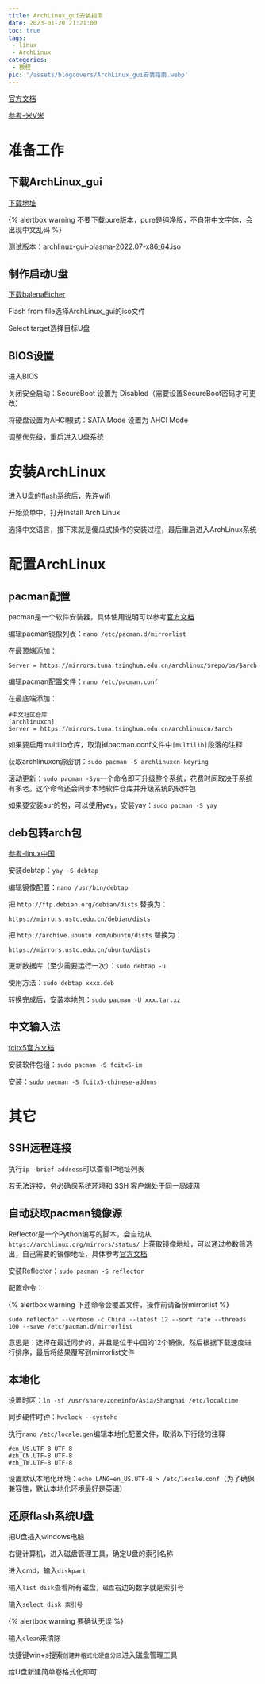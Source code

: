 ```yaml
---
title: ArchLinux_gui安装指南
date: 2023-01-20 21:21:00
toc: true
tags:
 - linux
 - ArchLinux
categories:
 - 教程
pic: '/assets/blogcovers/ArchLinux_gui安装指南.webp'
---
```



[官方文档](https://wiki.archlinux.org/title/Installation_guide)

[参考-米V米](https://www.mivm.cn/archlinux-installation-guide-simple)

# 准备工作

## 下载ArchLinux_gui

[下载地址](https://mirrors.tuna.tsinghua.edu.cn/osdn/arch-linux-gui/)

{% alertbox warning
不要下载pure版本，pure是纯净版，不自带中文字体，会出现中文乱码
%}

测试版本：archlinux-gui-plasma-2022.07-x86_64.iso

## 制作启动U盘

[下载balenaEtcher](https://www.balena.io/etcher/)

Flash from file选择ArchLinux_gui的iso文件

Select target选择目标U盘

## BIOS设置

进入BIOS

关闭安全启动：SecureBoot 设置为 Disabled（需要设置SecureBoot密码才可更改）

将硬盘设置为AHCI模式：SATA Mode 设置为 AHCI Mode

调整优先级，重启进入U盘系统

# 安装ArchLinux

进入U盘的flash系统后，先连wifi

开始菜单中，打开Install Arch Linux

选择中文语言，接下来就是傻瓜式操作的安装过程，最后重启进入ArchLinux系统

<!-- 如果出现中文乱码的话，需要安装中文字体：

1. 先编辑镜像列表：`sudo nano /etc/pacman.d/mirrorlist`
2. 在顶端添加清华镜像：`Server = https://mirrors.tuna.tsinghua.edu.cn/archlinux/$repo/os/$arch`
3. 安装中文字体：`sudo pacman -Syu && sudo pacman -S ttf-dejavu wqy-zenhei wqy-microhei ttf-monaco` -->

# 配置ArchLinux

## pacman配置

pacman是一个软件安装器，具体使用说明可以参考[官方文档](https://wiki.archlinux.org/title/Pacman)

编辑pacman镜像列表：`nano /etc/pacman.d/mirrorlist`

在最顶端添加：
```
Server = https://mirrors.tuna.tsinghua.edu.cn/archlinux/$repo/os/$arch
```

编辑pacman配置文件：`nano /etc/pacman.conf`

在最底端添加：
```
#中文社区仓库
[archlinuxcn]
Server = https://mirrors.tuna.tsinghua.edu.cn/archlinuxcn/$arch
```

如果要启用multilib仓库，取消掉pacman.conf文件中`[multilib]`段落的注释

获取archlinuxcn源密钥：`sudo pacman -S archlinuxcn-keyring`

滚动更新：`sudo pacman -Syu`一个命令即可升级整个系统，花费时间取决于系统有多老。这个命令还会同步本地软件仓库并升级系统的软件包

如果要安装aur的包，可以使用yay，安装yay：`sudo pacman -S yay`

## deb包转arch包

[参考-linux中国](https://linux.cn/article-9769-1.html)

安装debtap：`yay -S debtap`

编辑镜像配置：`nano /usr/bin/debtap`

把 `http://ftp.debian.org/debian/dists` 替换为：
```
https://mirrors.ustc.edu.cn/debian/dists
```

把 `http://archive.ubuntu.com/ubuntu/dists` 替换为：
```
https://mirrors.ustc.edu.cn/ubuntu/dists
```

更新数据库（至少需要运行一次）：`sudo debtap -u`

使用方法：`sudo debtap xxxx.deb`

转换完成后，安装本地包：`sudo pacman -U xxx.tar.xz`

## 中文输入法

[fcitx5官方文档](https://wiki.archlinux.org/title/Fcitx5)

安装软件包组：`sudo pacman -S fcitx5-im`

安装：`sudo pacman -S fcitx5-chinese-addons`

# 其它

## SSH远程连接

执行`ip -brief address`可以查看IP地址列表

若无法连接，务必确保系统环境和 SSH 客户端处于同一局域网

## 自动获取pacman镜像源

Reflector是一个Python编写的脚本，会自动从 `https://archlinux.org/mirrors/status/` 上获取镜像地址，可以通过参数筛选出，自己需要的镜像地址，具体参考[官方文档](https://wiki.archlinux.org/title/Reflector)

安装Reflector：`sudo pacman -S reflector`

配置命令：

{% alertbox warning
下述命令会覆盖文件，操作前请备份mirrorlist
%}

`sudo reflector --verbose -c China --latest 12 --sort rate --threads 100 --save /etc/pacman.d/mirrorlist`

意思是：选择在最近同步的，并且是位于中国的12个镜像，然后根据下载速度进行排序，最后将结果覆写到mirrorlist文件

## 本地化

设置时区：`ln -sf /usr/share/zoneinfo/Asia/Shanghai /etc/localtime`

同步硬件时钟：`hwclock --systohc`

执行`nano /etc/locale.gen`编辑本地化配置文件，取消以下行段的注释

```
#en_US.UTF-8 UTF-8
#zh_CN.UTF-8 UTF-8
#zh_TW.UTF-8 UTF-8
```

设置默认本地化环境：`echo LANG=en_US.UTF-8 > /etc/locale.conf`（为了确保兼容性，默认本地化环境最好是英语）

## 还原flash系统U盘

把U盘插入windows电脑

右键计算机，进入磁盘管理工具，确定U盘的索引名称

进入cmd，输入`diskpart`

输入`list disk`查看所有磁盘，`磁盘`右边的数字就是索引号

输入`select disk 索引号`

{% alertbox warning
要确认无误
%}

输入`clean`来清除

快捷键win+s搜索`创建并格式化硬盘分区`进入磁盘管理工具

给U盘新建简单卷格式化即可